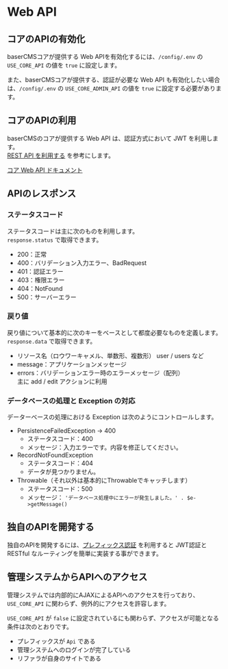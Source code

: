 # Web API

## コアのAPIの有効化
baserCMSコアが提供する Web APIを有効化するには、`/config/.env` の `USE_CORE_API` の値を `true` に設定します。

また、baserCMSコアが提供する、認証が必要な Web API も有効化したい場合は、`/config/.env` の `USE_CORE_ADMIN_API` の値を `true` に設定する必要があります。

 
## コアのAPIの利用
baserCMSのコアが提供する Web API は、認証方式において JWT を利用します。   
[REST API を利用する](https://github.com/baserproject/ucmitz/wiki/ucmitz%E3%81%AE-REST-API-%E3%82%92%E5%88%A9%E7%94%A8%E3%81%99%E3%82%8B) を参考にします。

[コア Web API ドキュメント](../../../../web_api/index)


## APIのレスポンス
### ステータスコード
ステータスコードは主に次のものを利用します。  
`response.status` で取得できます。

- 200：正常
- 400：バリデーション入力エラー、BadRequest
- 401：認証エラー
- 403：権限エラー
- 404：NotFound
- 500：サーバーエラー

### 戻り値
戻り値について基本的に次のキーをベースとして都度必要なものを定義します。
`response.data` で取得できます。

- リソース名（ロウワーキャメル、単数形、複数形）
  user / users など
- message：アプリケーションメッセージ
- errors：バリデーションエラー時のエラーメッセージ（配列）  
  主に add / edit アクションに利用

### データベースの処理と Exception の対応
データーベースの処理における Exception は次のようにコントロールします。

- PersistenceFailedException → 400
  - ステータスコード：400
  - メッセージ：入力エラーです。内容を修正してください。
- RecordNotFoundException
  - ステータスコード：404
  - データが見つかりません。
- Throwable（それ以外は基本的にThrowableでキャッチします）
  - ステータスコード：500
  - メッセージ： `'データベース処理中にエラーが発生しました。' . $e->getMessage()`

## 独自のAPIを開発する
独自のAPIを開発するには、[プレフィックス認証](./prefix_auth) を利用すると JWT認証と RESTful なルーティングを簡単に実装する事ができます。
 
## 管理システムからAPIへのアクセス
管理システムでは内部的にAJAXによるAPIへのアクセスを行っており、`USE_CORE_API` に関わらず、例外的にアクセスを許容します。

`USE_CORE_API` が `false` に設定されているにも関わらず、アクセスが可能となる条件は次のとおりです。

- プレフィックスが `Api` である
- 管理システムへのログインが完了している
- リファラが自身のサイトである
